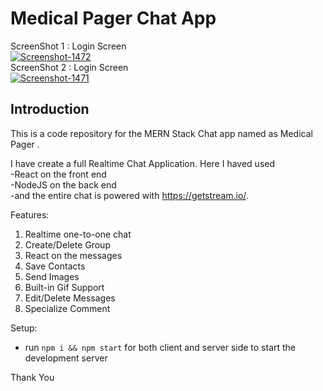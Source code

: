 # Medical Pager Chat App

ScreenShot 1 : Login Screen
<br>
<a href="https://ibb.co/wMtnjsJ"><img src="https://i.ibb.co/KFntSwN/Screenshot-1472.png" alt="Screenshot-1472" border="0"></a>
<br>
ScreenShot 2 : Login Screen
<br>
<a href="https://ibb.co/6ys58q2"><img src="https://i.ibb.co/fX079Tb/Screenshot-1471.png" alt="Screenshot-1471" border="0"></a>

## Introduction
This is a code repository for the MERN Stack Chat app named as Medical Pager . 

 I have create a full Realtime Chat Application. Here I  haved used
 <br>
    -React on the front end
    <br>-NodeJS on the back end
    <br>-and the entire chat is powered with https://getstream.io/.

Features:
  1. Realtime one-to-one chat
  2. Create/Delete Group
  3. React on the messages
  4. Save Contacts
  5. Send Images
  6. Built-in Gif Support
  7. Edit/Delete Messages
  8. Specialize Comment

Setup:
- run ```npm i && npm start``` for both client and server side to start the development server

Thank You 
